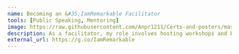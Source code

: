 ```yaml
---
name: Becoming an &#35;IamRemarkable Facilitator
tools: [Public Speaking, Mentoring]
image: https://raw.githubusercontent.com/Anpr1211/Certs-and-posters/master/IAR.png
description: As a facilitator, my role involves hosting workshops and being an ambassador for &#35;IamRemarkable within my personal and professional networks.
external_url: https://g.co/IamRemarkable
---
```

